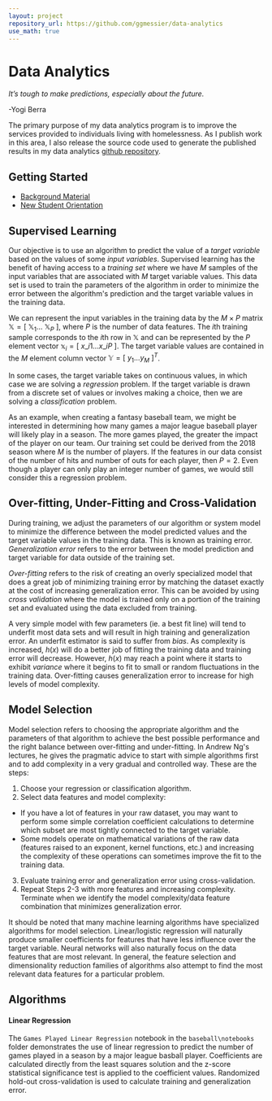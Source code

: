 ```yaml
---
layout: project
repository_url: https://github.com/ggmessier/data-analytics
use_math: true
---
```

# Data Analytics

*It’s tough to make predictions, especially about the future.*

-Yogi Berra

The primary purpose of my data analytics program is to improve the services provided to individuals living with homelessness.  As I publish work in this area, I also release the source code used to generate the published results in my data analytics [github repository](https://github.com/ggmessier/data-analytics).

## Getting Started

- [Background Material](data-background)
- [New Student Orientation](data-orientation)


## Supervised Learning

Our objective is to use an algorithm to predict the value of a *target variable* based on the values of some *input variables*.  Supervised learning has the benefit of having access to a *training set* where we have $M$ samples of the input variables that are associated with $M$ target variable values.  This data set is used to train the parameters of the algorithm in order to minimize the error between the algorithm's prediction and the target variable values in the training data. 

We can represent the input variables in the training data by the $M \times P$ matrix  $\mathbb{X} = [\ \mathbb{X}_1 \ldots\ \mathbb{X}_P\ ]$, where $P$ is the number of data features.  The $i$th training sample corresponds to the $i$th row in $\mathbb{X}$ and can be represented by the $P$ element vector $\mathbb{x}_i = [\ x\_{i1} \ldots x\_{iP}\ ]$.  The target variable values are contained in the $M$ element column vector $\mathbb{Y} = [\ y_1 \ldots y_M\ ]^T$.


In some cases, the target variable takes on continuous values, in which case we are solving a *regression* problem.  If the target variable is drawn from a discrete set of values or involves making a choice, then we are solving a *classification* problem.

As an example, when creating a fantasy baseball team, we might be interested in determining how many games a major league baseball player will likely play in a season.  The more games played, the greater the impact of the player on our team.  Our training set could be derived from the 2018 season where $M$ is the number of players.  If the features in our data consist of the number of hits and number of outs for each player, then $P=2$.  Even though a player can only play an integer number of games, we would still consider this a regression problem.


## Over-fitting, Under-Fitting and Cross-Validation

During training, we adjust the parameters of our algorithm or system model to minimize the difference between the model predicted values and the target variable values in the training data.  This is known as training error.  *Generalization error* refers to the error between the model prediction and target variable for data outside of the training set.

*Over-fitting* refers to the risk of creating an overly specialized model that does a great job of minimizing training error by matching the dataset exactly at the cost of increasing generalization error.  This can be avoided by using *cross validation* where the model is trained only on a portion of the training set and evaluated using the data excluded from training.


A very simple model with few parameters (ie. a best fit line) will tend to underfit most data sets and will result in high training and generalization error.  An underfit estimator is said to suffer from *bias*.  As complexity is increased, $h(x)$ will do a better job of fitting the training data and training error will decrease.  However, $h(x)$ may reach a point where it starts to exhibit *variance* where it begins to fit to small or random fluctuations in the training data.  Over-fitting causes generalization error to increase for high levels of model complexity.


## Model Selection

Model selection refers to choosing the appropriate algorithm and the parameters of that algorithm to achieve the best possible performance and the right balance between over-fitting and under-fitting.  In Andrew Ng's lectures, he gives the pragmatic advice to start with simple algorithms first and to add complexity in a very gradual and controlled way.  These are the steps:

1. Choose your regression or classification algorithm.
2. Select data features and model complexity:
  - If you have a lot of features in your raw dataset, you may want to perform some simple correlation coefficient calculations to determine which subset are most tightly connected to the target variable.
  - Some models operate on mathematical variations of the raw data (features raised to an exponent, kernel functions, etc.) and increasing the complexity of these operations can sometimes improve the fit to the training data.
3. Evaluate training error and generalization error using cross-validation.
4. Repeat Steps 2-3 with more features and increasing complexity.  Terminate when we identify the model complexity/data feature combination that minimizes generalization error.

It should be noted that many machine learning algorithms have specialized algorithms for model selection.  Linear/logistic regression will naturally produce smaller coefficients for features that have less influence over the target variable.  Neural networks will also naturally focus on the data features that are most relevant.  In general, the feature selection and dimensionality reduction families of algorithms also attempt to find the most relevant data features for a particular problem.


## Algorithms

#### Linear Regression

The `Games Played Linear Regression` notebook in the `baseball\notebooks` folder demonstrates the use of linear regression to predict the number of games played in a season by a major league basball player.  Coefficients are calculated directly from the least squares solution and the z-score statistical significance test is applied to the coefficient values.  Randomized hold-out cross-validation is used to calculate training and generalization error.


















